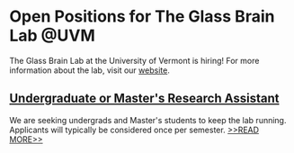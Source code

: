 # Open Positions for The Glass Brain Lab @UVM

The Glass Brain Lab at the University of Vermont is hiring! For more information about the lab, visit our [website](https://uvm.edu/~brainlab).

## [Undergraduate or Master's Research Assistant](UVM-Undergrad)
We are seeking undergrads and Master's students to keep the lab running. Applicants will typically be considered once per semester. [>>READ MORE>>](UVM-Undergrad)
